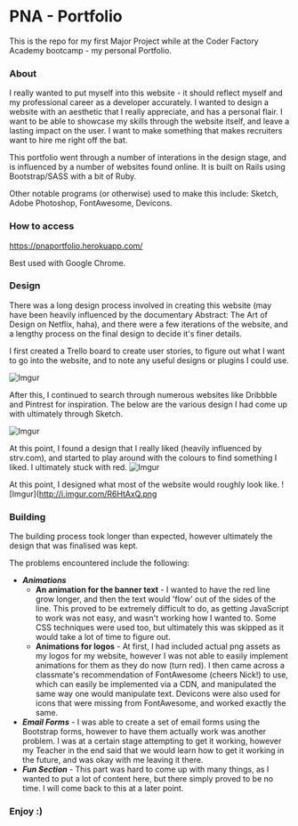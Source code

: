 # PNA - Portfolio

This is the repo for my first Major Project while at the Coder Factory Academy bootcamp - my personal Portfolio.

### About
I really wanted to put myself into this website - it should reflect myself and my professional career as a developer accurately. I wanted to design a website with an aesthetic that I really appreciate, and has a personal flair. I want to be able to showcase my skills through the website itself, and leave a lasting impact on the user. I want to make something that makes recruiters want to hire me right off the bat.

This portfolio went through a number of interations in the design stage, and is influenced by a number of websites found online. It is built on Rails using Bootstrap/SASS with a bit of Ruby.

Other notable programs (or otherwise) used to make this include: Sketch, Adobe Photoshop, FontAwesome, Devicons.

### How to access
https://pnaportfolio.herokuapp.com/

Best used with Google Chrome.

### Design
There was a long design process involved in creating this website (may have been heavily influenced by the documentary Abstract: The Art of Design on Netflix, haha), and there were a few iterations of the website, and a lengthy process on the final design to decide it's finer details.

I first created a Trello board to create user stories, to figure out what I want to go into the website, and to note any useful designs or plugins I could use.

![Imgur](http://i.imgur.com/04wIA4J.png)

After this, I continued to search through numerous websites like Dribbble and Pintrest for inspiration. The below are the various design I had come up with ultimately through Sketch.

![Imgur](http://i.imgur.com/AjEKvSy.png)

At this point, I found a design that I really liked (heavily influenced by strv.com), and started to play around with the colours to find something I liked. I ultimately stuck with red.
![Imgur](http://i.imgur.com/IxlilEL.png)

At this point, I designed what most of the website would roughly look like.
![Imgur](http://i.imgur.com/R6HtAxQ.png

### Building
The building process took longer than expected, however ultimately the design that was finalised was kept.

The problems encountered include the following:
* ***Animations***
  * **An animation for the banner text** - I wanted to have the red line grow longer, and then the text would 'flow' out of the sides of the line. This proved to be extremely difficult to do, as getting JavaScript to work was not easy, and wasn't working how I wanted to. Some CSS techniques were used too, but ultimately this was skipped as it would take a lot of time to figure out.
  * **Animations for logos** - At first, I had included actual png assets as my logos for my website, however I was not able to easily implement animations for them as they do now (turn red). I then came across a classmate's recommendation of FontAwesome (cheers Nick!) to use, which can easily be implemented via a CDN, and manipulated the same way one would manipulate text. Devicons were also used for icons that were missing from FontAwesome, and worked exactly the same.
* ***Email Forms*** - I was able to create a set of email forms using the Bootstrap forms, however to have them actually work was another problem. I was at a certain stage attempting to get it working, however my Teacher in the end said that we would learn how to get it working in the future, and was okay with me leaving it there.
* ***Fun Section*** - This part was hard to come up with many things, as I wanted to put a lot of content here, but there simply proved to be no time. I will come back to this at a later point.



### Enjoy :)






